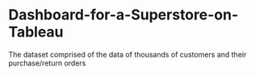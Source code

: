 # Dashboard-for-a-Superstore-on-Tableau
The dataset comprised of the data of thousands of customers and their purchase/return orders
